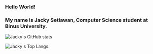### Hello World!
### My name is Jacky Setiawan, Computer Science student at Binus University.

![Jacky's GitHub stats](https://github-readme-stats.vercel.app/api?username=jackysetiawan6&show_icons=true&theme=darcula&rank_icon=github)

![Jacky's Top Langs](https://github-readme-stats.vercel.app/api/top-langs/?username=jackysetiawan6&layout=compact&theme=darcula&langs_count=10)

